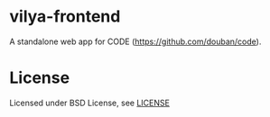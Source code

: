vilya-frontend
==============

A standalone web app for CODE (https://github.com/douban/code).

# License
Licensed under BSD License, see [LICENSE](LICENSE)
